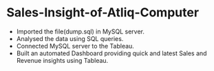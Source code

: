 # Sales-Insight-of-Atliq-Computer
* Imported the file(dump.sql) in MySQL server.
* Analysed the data using SQL queries. 
* Connected MySQL server to the Tableau.
* Built an automated Dashboard providing quick and latest Sales and Revenue insights using Tableau.

